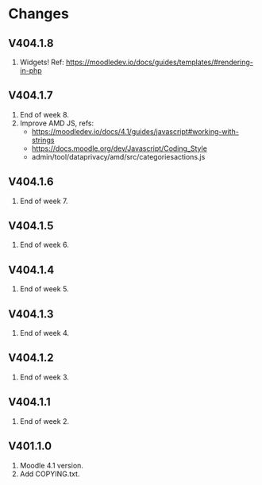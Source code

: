 Changes
=======

V404.1.8
---------
1. Widgets!  Ref: https://moodledev.io/docs/guides/templates/#rendering-in-php

V404.1.7
---------
1. End of week 8.
2. Improve AMD JS, refs:
   - https://moodledev.io/docs/4.1/guides/javascript#working-with-strings
   - https://docs.moodle.org/dev/Javascript/Coding_Style
   - admin/tool/dataprivacy/amd/src/categoriesactions.js

V404.1.6
---------
1. End of week 7.

V404.1.5
---------
1. End of week 6.

V404.1.4
---------
1. End of week 5.

V404.1.3
---------
1. End of week 4.

V404.1.2
---------
1. End of week 3.

V404.1.1
---------
1. End of week 2.

V401.1.0
---------
1. Moodle 4.1 version.
2. Add COPYING.txt.
